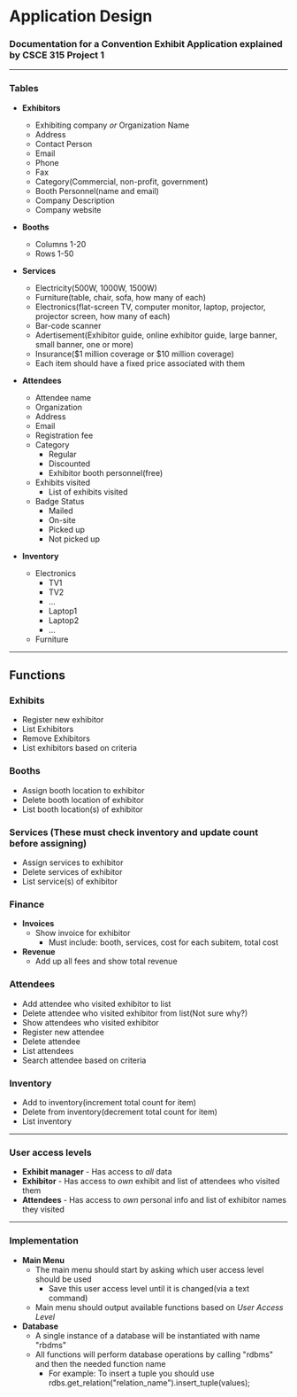 # Application Design
### Documentation for a Convention Exhibit Application explained by CSCE 315 Project 1

***

### Tables
* **Exhibitors**
  * Exhibiting company _or_ Organization Name
  * Address
  * Contact Person
  * Email
  * Phone
  * Fax
  * Category(Commercial, non-profit, government)
  * Booth Personnel(name and email)
  * Company Description
  * Company website

* **Booths**
  * Columns 1-20
  * Rows 1-50

* **Services**
  * Electricity(500W, 1000W, 1500W)
  * Furniture(table, chair, sofa, how many of each)
  * Electronics(flat-screen TV, computer monitor, laptop, projector, projector screen, how many of each)
  * Bar-code scanner
  * Adertisement(Exhibitor guide, online exhibitor guide, large banner, small banner, one or more)
  * Insurance($1 million coverage or $10 million coverage)
  * Each item should have a fixed price associated with them

* **Attendees**
  * Attendee name
  * Organization
  * Address
  * Email
  * Registration fee
  * Category
    * Regular
    * Discounted
    * Exhibitor booth personnel(free)
  * Exhibits visited
    * List of exhibits visited
  * Badge Status
    * Mailed
    * On-site
    * Picked up
    * Not picked up
* **Inventory**
  * Electronics
    * TV1
    * TV2
    * ...
    * Laptop1
    * Laptop2
    * ...
  * Furniture

***

## Functions
### Exhibits
* Register new exhibitor
* List Exhibitors
* Remove Exhibitors
* List exhibitors based on criteria

### Booths
* Assign booth location to exhibitor
* Delete booth location of exhibitor
* List booth location(s) of exhibitor

### Services (These **must** check inventory and update count before assigning)
* Assign services to exhibitor
* Delete services of exhibitor
* List service(s) of exhibitor

### Finance
* **Invoices**
  * Show invoice for exhibitor
    * Must include: booth, services, cost for each subitem, total cost
* **Revenue**
  * Add up all fees and show total revenue

### Attendees
* Add attendee who visited exhibitor to list
* Delete attendee who visited exhibitor from list(Not sure why?)
* Show attendees who visited exhibitor
* Register new attendee
* Delete attendee
* List attendees
* Search attendee based on criteria

### Inventory
* Add to inventory(increment total count for item)
* Delete from inventory(decrement total count for item)
* List inventory

***

### User access levels
* **Exhibit manager** - Has access to _all_ data
* **Exhibitor** - Has access to _own_ exhibit and list of attendees who visited them
* **Attendees** - Has access to _own_ personal info and list of exhibitor names they visited

***

### Implementation
* **Main Menu**
  * The main menu should start by asking which user access level should be used
    * Save this user access level until it is changed(via a text command)
  * Main menu should output available functions based on _User Access Level_
* **Database**
  * A single instance of a database will be instantiated with name "rbdms"
  * All functions will perform database operations by calling "rdbms" and then the needed function name
    * For example: To insert a tuple you should use 
        rdbs.get_relation("relation_name").insert_tuple(values);